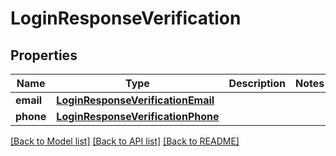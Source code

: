 # LoginResponseVerification

## Properties
Name | Type | Description | Notes
------------ | ------------- | ------------- | -------------
**email** | [**LoginResponseVerificationEmail**](LoginResponseVerificationEmail.md) |  | 
**phone** | [**LoginResponseVerificationPhone**](LoginResponseVerificationPhone.md) |  | 

[[Back to Model list]](../README.md#documentation-for-models) [[Back to API list]](../README.md#documentation-for-api-endpoints) [[Back to README]](../README.md)



